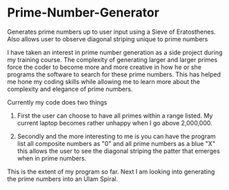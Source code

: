 # Prime-Number-Generator
Generates prime numbers up to user input using a Sieve of Eratosthenes. Also allows user to observe diagonal striping unique to prime numbers 

I have taken an interest in prime number generation as a side project during my training course. The complexity of generating
larger and larger primes force the coder to become more and more creative in how he or she programs the software to search for these
prime numbers. This has helped me hone my coding skills while allowing me to learn more about the complexity and elegance
of prime numbers.

Currently my code does two things

  1) First the user can choose to have all primes within a range listed. My current laptop becomes rather unhappy 
        when I go above 2,000,000. 
  
  2) Secondly and the more interesting to me is you can have the program list all composite numbers as "0" and 
        all prime numbers as a blue "X" this allows the user to see the diagonal striping the patter that emerges
        when in prime numbers.
        
  This is the extent of my program so far. Next I am looking into generating the prime numbers into an Ulam Spiral.

  
     
